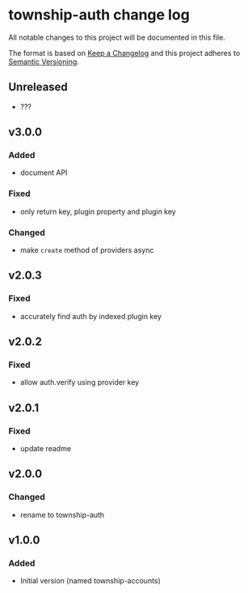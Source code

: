 # township-auth change log

All notable changes to this project will be documented in this file.

The format is based on [Keep a Changelog](http://keepachangelog.com/) and this project adheres to [Semantic Versioning](http://semver.org/).

## Unreleased

* ???

## v3.0.0

### Added
* document API

### Fixed
* only return key, plugin property and plugin key

### Changed
* make `create` method of providers async

## v2.0.3

### Fixed
* accurately find auth by indexed plugin key

## v2.0.2

### Fixed
* allow auth.verify using provider key

## v2.0.1

### Fixed
* update readme

## v2.0.0

### Changed
* rename to township-auth

## v1.0.0

### Added
* Initial version (named township-accounts)
